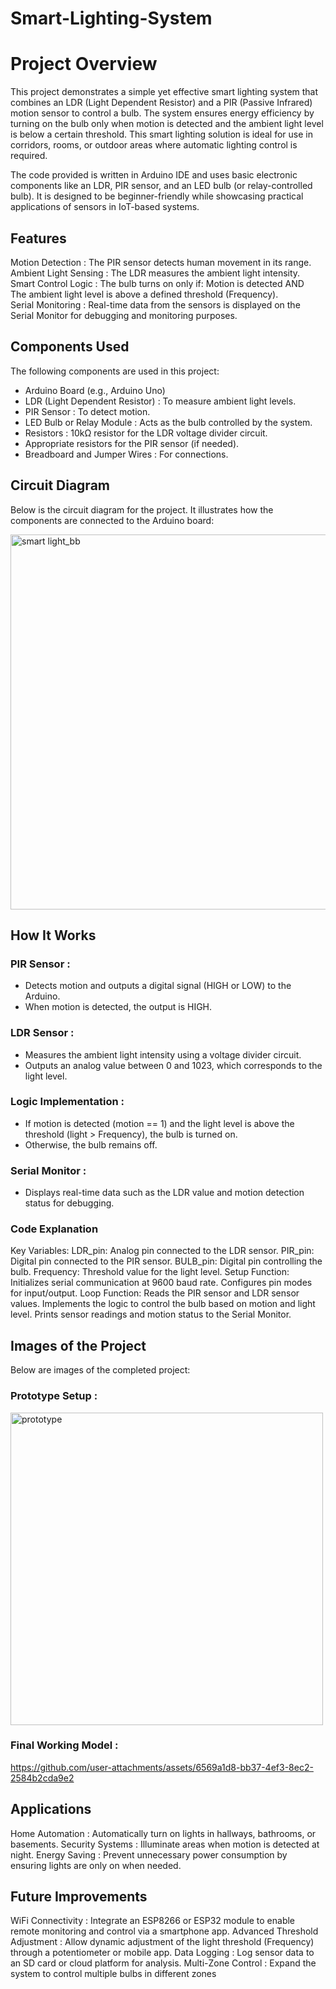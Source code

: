 # Smart-Lighting-System
# Project Overview
This project demonstrates a simple yet effective smart lighting system that combines an LDR (Light Dependent Resistor) and a PIR (Passive Infrared) motion sensor to control a bulb. The system ensures energy efficiency by turning on the bulb only when motion is detected and the ambient light level is below a certain threshold. This smart lighting solution is ideal for use in corridors, rooms, or outdoor areas where automatic lighting control is required.

The code provided is written in Arduino IDE and uses basic electronic components like an LDR, PIR sensor, and an LED bulb (or relay-controlled bulb). It is designed to be beginner-friendly while showcasing practical applications of sensors in IoT-based systems.

## Features
Motion Detection : The PIR sensor detects human movement in its range.<br>
Ambient Light Sensing : The LDR measures the ambient light intensity.<br>
Smart Control Logic : 
The bulb turns on only if: Motion is detected AND<br>
The ambient light level is above a defined threshold (Frequency).<br>
Serial Monitoring : Real-time data from the sensors is displayed on the Serial Monitor for debugging and monitoring purposes.<br>

## Components Used
The following components are used in this project:<br>
   - Arduino Board (e.g., Arduino Uno)  
   - LDR (Light Dependent Resistor) : To measure ambient light levels.  
   - PIR Sensor : To detect motion.  
   - LED Bulb or Relay Module : Acts as the bulb controlled by the system.  
   - Resistors : 10kΩ resistor for the LDR voltage divider circuit.  
   - Appropriate resistors for the PIR sensor (if needed).
   - Breadboard and Jumper Wires : For connections.  

## Circuit Diagram
Below is the circuit diagram for the project. It illustrates how the components are connected to the Arduino board:

<img src="https://github.com/user-attachments/assets/2035545d-9944-47cb-b4a2-1354c304eeec" alt="smart light_bb" width="600">



## How It Works
### PIR Sensor :  
- Detects motion and outputs a digital signal (HIGH or LOW) to the Arduino.  
- When motion is detected, the output is HIGH.  
### LDR Sensor :  
- Measures the ambient light intensity using a voltage divider circuit.  
- Outputs an analog value between 0 and 1023, which corresponds to the light level.  
### Logic Implementation :  
- If motion is detected (motion == 1) and the light level is above the threshold (light > Frequency), the bulb is turned on.  
- Otherwise, the bulb remains off.  
### Serial Monitor :  
- Displays real-time data such as the LDR value and motion detection status for debugging.  
### Code Explanation  
Key Variables:
LDR_pin: Analog pin connected to the LDR sensor.
PIR_pin: Digital pin connected to the PIR sensor.
BULB_pin: Digital pin controlling the bulb.
Frequency: Threshold value for the light level.
Setup Function:
Initializes serial communication at 9600 baud rate.
Configures pin modes for input/output.
Loop Function:
Reads the PIR sensor and LDR sensor values.
Implements the logic to control the bulb based on motion and light level.
Prints sensor readings and motion status to the Serial Monitor.

## Images of the Project
Below are images of the completed project:

### Prototype Setup :

<img src="https://github.com/user-attachments/assets/ec92c6f8-87c4-452f-8f5b-003055ad1b3b" alt="prototype" width="500">



### Final Working Model :




https://github.com/user-attachments/assets/6569a1d8-bb37-4ef3-8ec2-2584b2cda9e2





## Applications
Home Automation : Automatically turn on lights in hallways, bathrooms, or basements.
Security Systems : Illuminate areas when motion is detected at night.
Energy Saving : Prevent unnecessary power consumption by ensuring lights are only on when needed.
## Future Improvements
WiFi Connectivity : Integrate an ESP8266 or ESP32 module to enable remote monitoring and control via a smartphone app.
Advanced Threshold Adjustment : Allow dynamic adjustment of the light threshold (Frequency) through a potentiometer or mobile app.
Data Logging : Log sensor data to an SD card or cloud platform for analysis.
Multi-Zone Control : Expand the system to control multiple bulbs in different zones
